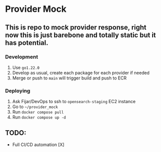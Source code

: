 # Provider Mock

## This is repo to mock provider response, right now this is just barebone and totally static but it has potential.

### Development

1. Use `go1.22.0`
2. Develop as usual, create each package for each provider if needed
3. Merge or push to `main` will trigger build and push to ECR

### Deploying

1. Ask Fijar/DevOps to ssh to `opensearch-staging` EC2 instance
2. Go to `~/provider_mock`
3. Run `docker compose pull`
4. Run `docker compose up -d`


## TODO:
- Full CI/CD automation [X]
